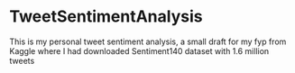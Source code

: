 # TweetSentimentAnalysis
This is my personal tweet sentiment analysis, a small draft for my fyp from Kaggle where I had downloaded Sentiment140 dataset with 1.6 million tweets
